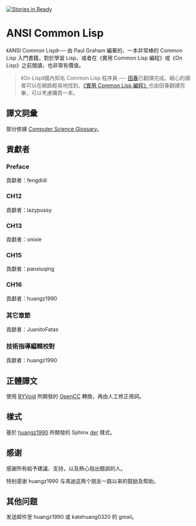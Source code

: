 [![Stories in Ready](http://badge.waffle.io/acl-translation/acl-chinese.png)](http://waffle.io/acl-translation/acl-chinese)

# ANSI Common Lisp

《ANSI Common Lisp》── 由 Paul Graham 編著的、一本非常棒的 Common Lisp 入門書籍，對於學習 Lisp、或者在《實用 Common Lisp 編程》或《On Lisp》之前閱讀，也非常有價值。

> 《On Lisp》國內知名 Common Lisp 程序員 ── [田春](http://tianchunbinghe.blog.163.com)已翻譯完成。細心的讀者可以在網路輕易地找到。[《實用 Common Lisp 編程》](http://www.ituring.com.cn/book/742)也由田春翻譯完畢，可以考慮購買一本。

## 譯文詞彙

部分依據 [Computer Science Glossary](https://github.com/JuanitoFatas/Computer-Science-Glossary)。

## 貢獻者

### Preface

貢獻者：fengdidi

### CH12

貢獻者：lazypussy

### CH13

貢獻者：onixie

### CH15

貢獻者：panxiuqing

### CH16

貢獻者：huangz1990

### 其它章節

貢獻者：JuanitoFatas

### 技術指導編輯校對

貢獻者：huangz1990

## 正體譯文

使用 [BYVoid][byv] 所開發的 [OpenCC][occ] 轉換，再由人工修正用詞。

## 樣式

基於 [huangz1990](https://github.com/huangz1990) 所開發的 Sphinx [der](https://github.com/huangz1990/der) 樣式。

## 感谢

感謝所有給予建議、支持，以及熱心指出錯誤的人。

特别感谢 huangz1990 与馮迪这两个朋友一路以来的鼓励及帮助。

## 其他问题

发送邮件至 huangz1990 或 katehuang0320 的 gmail。


[byv]: https://github.com/byvoid
[occ]: https://github.com/byvoid/opencc